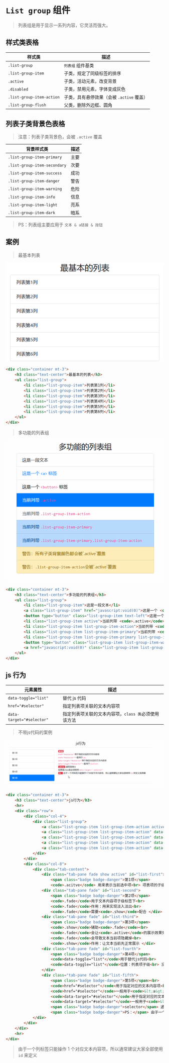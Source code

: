 # `List group` 组件

> 列表组是用于显示一系列内容，它灵活而强大。

## 样式类表格

| 样式类                    | 描述                                      |
| ------------------------- | ----------------------------------------- |
| `.list-group`             | `列表组` 组件基类                         |
| `.list-group-item`        | 子类，规定了同级标签的排序                |
| `.active`                 | 子类，活动元素，改变背景                  |
| `.disabled`               | 子类，禁用元素，字体变成灰色              |
| `.list-group-item-action` | 子类，具有悬停效果（会被 `.active` 覆盖） |
| `.list-group-flush`       | 父类，删除外边框、圆角                    |

## 列表子类背景色表格

> 注意：列表子类背景色，会被 `.active` 覆盖

| 背景样式类                   | 描述 |
| ---------------------------- | ---- |
| `.list-group-item-primary`   | 主要 |
| `.list-group-item-secondary` | 次要 |
| `.list-group-item-success`   | 成功 |
| `.list-group-item-danger`    | 警告 |
| `.list-group-item-warning`   | 危险 |
| `.list-group-item-info`      | 信息 |
| `.list-group-item-light`     | 亮系 |
| `.list-group-item-dark`      | 暗系 |

> PS：列表组主要应用于 `文本 & a链接 & 按钮`

## 案例

> 最基本列表

![列表组-基本](./static/列表组-基本.png)

```html
<div class="container mt-3">
    <h3 class="text-center">最基本的列表</h3>
    <ul class="list-group">
        <li class="list-group-item">列表第1列</li>
        <li class="list-group-item">列表第2列</li>
        <li class="list-group-item">列表第3列</li>
        <li class="list-group-item">列表第4列</li>
        <li class="list-group-item">列表第5列</li>
        <li class="list-group-item">列表第6列</li>
    </ul>
</div>
```

> 多功能的列表组

![多功能列表](./static/列表组-多功能列表.gif)

```html
<div class="container mt-3">
    <h3 class="text-center">多功能的列表组</h3>
    <ul class="list-group">
        <li class="list-group-item">这是一段文本</li>
        <a class="list-group-item" href="javascript:void(0)">这是一个 <code>&lt;a&gt;</code> 标签</a>
        <button type="button" class="list-group-item text-left">这是一个 <code>&lt;button&gt;</code> 标签</button>
        <li class="list-group-item active">当前列带 <code>.active</code></li>
        <li class="list-group-item list-group-item-action">当前列带 <code>.list-group-item-action</code></li>
        <li class="list-group-item list-group-item-primary">当前列带 <code>.list-group-item-primary</code></li>
        <li class="list-group-item list-group-item-primary list-group-item-action">当前列带 <code>.list-group-item-primary.list-group-item-action</code></li>
        <button type="button" class="list-group-item list-group-item-warning list-group-item-action">警告：所有子类背景颜色都会被`.active`覆盖</button>
        <a href="javascript:void(0)" class="list-group-item list-group-item-warning list-group-item-action">警告：<code>.list-group-item-action</code>会被`.active`覆盖</a>
    </ul>
</div>
```

## js 行为

| 元素属性                  | 描述                                                 |
| ------------------------- | ---------------------------------------------------- |
| `data-toggle="list"`      | 替代 js 代码                                         |
| `href="#selector"`        | 指定列表项关联的文本内容项                           |
| `data-target="#selector"` | 指定列表项关联的文本内容项，`class 类`必须使用该方法 |

> 不带js代码的案例

![列表组-js-不带js代码](./static/列表组-js-没有js代码.gif)
```html
<div class="container mt-3">
    <h3 class="text-center">js行为</h3>
    <hr>
    <div class="row">
        <div class="col-4">
            <div class="list-group">
                <a class="list-group-item list-group-item-action active" data-toggle="list" href="#list-first">第1项</a>
                <a class="list-group-item list-group-item-action" data-toggle="list" href="#list-second">第2项</a>
                <a class="list-group-item list-group-item-action" data-toggle="list" href="#list-third">第3项</a>
                <a class="list-group-item list-group-item-action" data-toggle="list" href="#list-fourth">第4项</a>
                <a class="list-group-item list-group-item-action" data-toggle="list" href="#list-fifth">第5项</a>
            </div>
        </div>
        <div class="col-8">
            <div class="tab-content">
                <div class="tab-pane fade show active" id="list-first">
                    <span class="badge badge-danger">第1项</span>
                    <code>.acitve</code> 用来表示当前选中项<br> 项表项的子级：<code>.active</code>只能出现在1个子级标签<br> 文本内容项的子级：<code>.active</code>也只能出现在1个子级标签<br> 并且两者的<code>.active</code>出现的子级标签，应该是相互对应的 </div>
                <div class="tab-pane fade" id="list-second">
                    <span class="badge badge-danger">第2项</span>
                    <code>.fade</code>用于文本内容项子级标签下<br>
                    <code>.fade</code>作用：用来实现淡入淡出<br>
                    <code>.fade</code>需要<code>.show</code>配合 </div>
                <div class="tab-pane fade" id="list-third">
                    <span class="badge badge-danger">第3项</span>
                    <code>.show</code>辅助<code>.fade</code><br>
                    <code>.fade</code>会让<code>.active</code>的展示效果失效<br>
                    <code>.fade</code>会导致文本当前项隐藏掉<br>
                    <code>.show</code>作用：让文本当前先正常展示 </div>
                <div class="tab-pane fade" id="list-fourth">
                    <span class="badge badge-danger">第4项</span>
                    <code>data-toggle="list"</code>用于替代js代码<br>
                    <code>data-toggle="list"</code>位置：列表项子级<br> 没有<code>data-toggle="list"</code>也没有js的话，点击列表项子级，无法展示指定的文本内容<br>
                </div>
                <div class="tab-pane fade" id="list-fifth">
                    <span class="badge badge-danger">第5项</span><br>
                    <code>href="#selector"</code>用于指定对应的文本内容项<br>
                    <code>href="#selector"</code>一般用于<code>&lt;a&gt;</code><br>
                    <code>data-target="#selector"</code>用于指定对应的文本内容项<br>
                    <code>data-target="#selector"</code>一般用于<code>&lt;button&gt;</code><br>
                    <span class="badge badge-danger">selector</span> 通常是指id<br> 如果是class类必须使用 <code>data-target=".selector"</code><br>
                    <span class="badge badge-danger">PS：</span> 由于一个列标签只能操作1个对应文本内容项，所以通常建议大家全部使用 <code>id</code> 来定义选择器 </div>
            </div>
        </div>
    </div>
    <hr>
</div>
```

> 由于一个列标签只能操作 1 个对应文本内容项，所以通常建议大家全部使用 `id` 来定义
